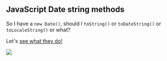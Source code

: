 ## JavaScript Date string methods

So I have a `new Date()`, should I `toString()` or `toDateString()` or `toLocaleString()` or what?

Let's [see what they do!](https://aaronbeall.github.io/date-string-methods)

![](https://preview.ibb.co/m8R5By/image.png)
